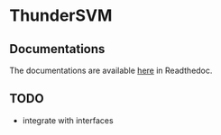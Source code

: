 # ThunderSVM
## Documentations
The documentations are available [here](https://thundersvm.readthedocs.io) in Readthedoc.

## TODO
- integrate with interfaces

